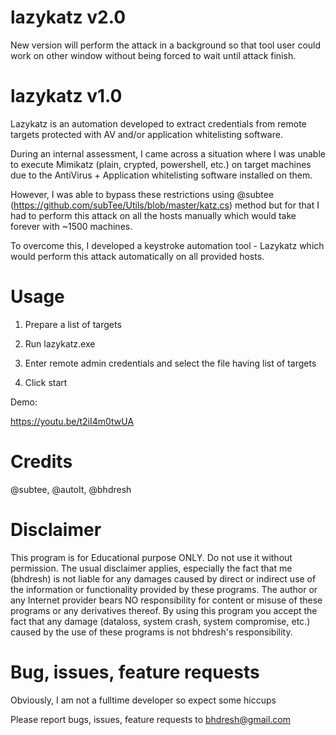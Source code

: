 # lazykatz v2.0

New version will perform the attack in a background so that tool user could work on other window without being forced to wait until attack finish.


# lazykatz v1.0
Lazykatz is an automation developed to extract credentials from remote targets protected with AV and/or application whitelisting software.

During an internal assessment, I came across a situation where I was unable to execute Mimikatz (plain, crypted, powershell, etc.) on target machines due to the AntiVirus + Application whitelisting software installed on them.

However, I was able to bypass these restrictions using @subtee (https://github.com/subTee/Utils/blob/master/katz.cs) method but for that I had to perform this attack on all the hosts manually which would take forever with ~1500 machines.

To overcome this, I developed a keystroke automation tool - Lazykatz which would perform this attack automatically on all provided hosts.

# Usage

1) Prepare a list of targets

2) Run lazykatz.exe

3) Enter remote admin credentials and select the file having list of targets

4) Click start


Demo:

https://youtu.be/t2iI4m0twUA

# Credits

@subtee, @autoIt, @bhdresh

# Disclaimer

This program is for Educational purpose ONLY. Do not use it without permission. The usual disclaimer applies, especially the fact that me (bhdresh) is not liable for any damages caused by direct or indirect use of the information or functionality provided by these programs. The author or any Internet provider bears NO responsibility for content or misuse of these programs or any derivatives thereof. By using this program you accept the fact that any damage (dataloss, system crash, system compromise, etc.) caused by the use of these programs is not bhdresh's responsibility.

# Bug, issues, feature requests

Obviously, I am not a fulltime developer so expect some hiccups

Please report bugs, issues, feature requests to bhdresh@gmail.com
